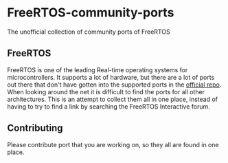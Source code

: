 # FreeRTOS-community-ports
The unofficial collection of community ports of FreeRTOS

## FreeRTOS
FreeRTOS is one of the leading Real-time operating systems for microcontrollers. It supports a lot
of hardware, but there are a lot of ports out there that don't have gotten into the supported ports
in the [official repo](https://github.com/FreeRTOS/FreeRTOS). When looking around the net it is
difficult to find the ports for all other architectures. This is an attempt to collect them all in
one place, instead of having to try to find a link by searching the FreeRTOS Interactive forum.

## Contributing
Please contribute port that you are working on, so they all are found in one place.
